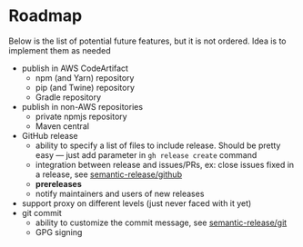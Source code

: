 # Roadmap

Below is the list of potential future features, but it is not ordered. Idea is to implement them as needed

- publish in AWS CodeArtifact
  - npm (and Yarn) repository
  - pip (and Twine) repository
  - Gradle repository
- publish in non-AWS repositories
  - private npmjs repository
  - Maven central
- GitHub release
  - ability to specify a list of files to include release. Should be pretty easy — just add parameter in `gh release create` command
  - integration between release and issues/PRs, ex: close issues fixed in a release, see [semantic-release/github](https://github.com/semantic-release/github)
  - **prereleases**
  - notify maintainers and users of new releases
- support proxy on different levels (just never faced with it yet)
- git commit
  - ability to customize the commit message, see [semantic-release/git](https://github.com/semantic-release/git)
  - GPG signing
